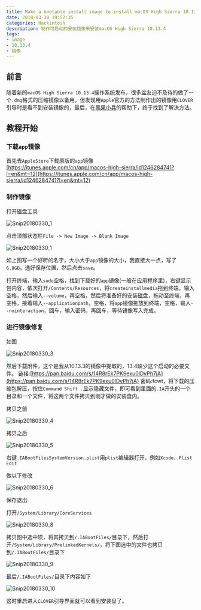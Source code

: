 ```yaml
---
title: Make a bootable install image to install macOS High Sierra 10.13.4
date: 2018-03-30 19:52:35
categories: Hackintosh
description: 制作可启动的安装镜像来安装macOS High Sierra 10.13.4
tags:
- image
- 10.13.4
- 镜像
---
```


## 前言
随着新的`macOS High Sierra 10.13.4`操作系统发布，很多盆友迫不及待的做了一个`.dmg`格式的压缩镜像以备用，但发现用`Apple`官方的方法制作出的镜像用`CLOVER`引导时是看不到安装镜像的，最后，在[黑果小兵](https://blog.daliansky.net)的帮助下，终于找到了解决方法。

## 教程开始
### 下载`app`镜像
首先去`AppleStore`下载原版的`app`镜像[https://itunes.apple.com/cn/app/macos-high-sierra/id1246284741?l=en&mt=12](https://itunes.apple.com/cn/app/macos-high-sierra/id1246284741?l=en&mt=12)

### 制作镜像
打开磁盘工具

![Snip20180330_1](http://ovefvi4g3.bkt.clouddn.com/Snip20180330_1.png)

点击顶部状态栏`File -> New Image -> Blank Image`

![Snip20180330_1](http://ovefvi4g3.bkt.clouddn.com/Snip20180330_1.png)

如上图写一个好听的名字，大小大于`app`镜像的大小，我直接大一点，写了`6.8GB`，选好保存位置，然后点击`save`。

打开终端，输入`sudo`空格，找到下载好的`app`镜像(一般在应用程序里)，右键显示包内容，依次打开`/Contents/Resources`，将`createinstallmedia`拖到终端，输入空格，然后输入`--volume`，再空格，然后将准备好的安装磁盘，拖动至终端，再空格，接着输入`--applicationpath`，空格，将`app`镜像拖放到终端，空格，输入`--nointeraction`，回车，输入密码，再回车，等待镜像写入完成。

### 进行镜像修复
如图

![Snip20180330_3](http://ovefvi4g3.bkt.clouddn.com/Snip20180330_3.png)

然后下载附件，这个是我从10.13.3的镜像中提取的，13.4缺少这个启动的必要文件。
链接:[https://pan.baidu.com/s/14R8rEk7PK9exu0lDvPh7jA](https://pan.baidu.com/s/14R8rEk7PK9exu0lDvPh7jA)  密码:fcwt，将下载的压缩包解压，按住`Command Shift .`显示隐藏文件，即可看到里面的`.IA`开头的一个目录和一个文件，将这两个文件拷贝到刚才做的安装盘内。

拷贝之前

![Snip20180330_4](http://ovefvi4g3.bkt.clouddn.com/Snip20180330_4.png)

拷贝之后

![Snip20180330_5](http://ovefvi4g3.bkt.clouddn.com/Snip20180330_5.png)

右键`.IABootFilesSystemVersion.plist`用`plist`编辑器打开，例如`Xcode`、`Plist Edit`

做以下修改

![Snip20180330_6](http://ovefvi4g3.bkt.clouddn.com/Snip20180330_6.png)

保存退出

打开`/System/Library/CoreServices`

![Snip20180330_8](http://ovefvi4g3.bkt.clouddn.com/Snip20180330_8.png)

拷贝图中选中项，将其拷贝到`/.IABootFiles/`目录下，然后打开`/System/Library/PrelinkedKernels/`，将下图选中的文件也拷贝到`/.IABootFiles/`目录下

![Snip20180330_9](http://ovefvi4g3.bkt.clouddn.com/Snip20180330_9.png)

最后`/.IABootFiles/`目录下内容如下

![Snip20180330_10](http://ovefvi4g3.bkt.clouddn.com/Snip20180330_10.png)

这时重启进入`CLOVER`引导界面就可以看到安装盘了。


